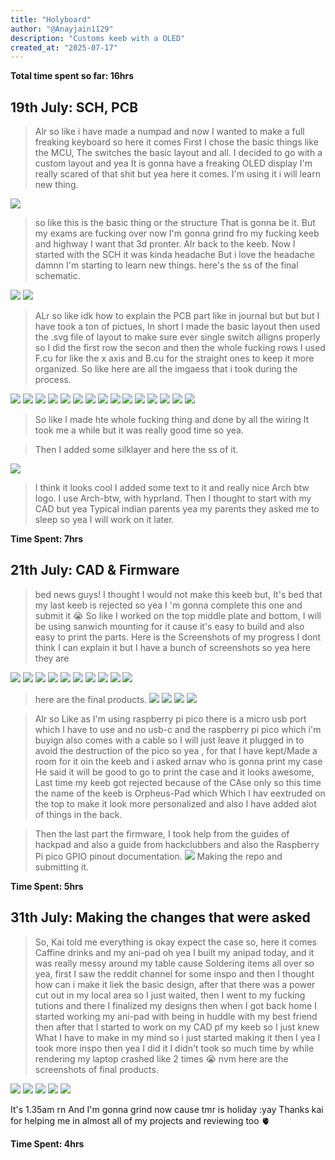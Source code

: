 ```yaml
---
title: "Holyboard"
author: "@Anayjain1129"
description: "Customs keeb with a OLED"
created_at: "2025-07-17"
---
```


**Total time spent so far: 16hrs**

## 19th July: SCH, PCB
>Alr so like i have made a numpad and now I wanted to make a full freaking keyboard so here it comes First I chose the basic things like the MCU, The switches the basic layout and all.
>I decided to go with a custom layout and yea It is gonna have a freaking OLED display I'm really scared of that shit but yea here it comes. I'm using it i will learn new thing.

![](/images/keyboard-layout.svg)

>so like this is the basic thing or the structure That is gonna be it.
>But my exams are fucking over now I'm gonna grind fro my fucking keeb and highway I want that 3d pronter.
>Alr back to the keeb.
>Now I started with the SCH it was kinda headache But i love the headache damnn I'm starting to learn new things.
>here's the ss of the final schematic.

![](/images/sch.png)
![](/images/lay.png)

>ALr so like idk how to explain the PCB part like in journal but but but I have took a ton of pictues, In short I made the basic layout then used the .svg file of layout to make sure ever single switch alligns properly so I did the first row the secon and then the whole fucking rows I used F.cu for like the x axis and B.cu for the straight ones to keep it more organized.
>So like here are all the imgaess that i took during the process.

![](/images/1.png)
![](/images/2.png)
![](/images/3.png)
![](/images/4.png)
![](/images/5.png)
![](/images/6.png)
![](/images/7.png)
![](/images/8.png)
![](/images/9.png)
![](/images/10.png)
![](/images/11.png)
![](/images/12.png)
![](/images/13.png)
![](/images/14.png)
![](/images/15.png)

>So like I made hte whole fucking thing and done by all the wiring It took me a while but it was really good time so yea.

>Then I added some silklayer and here the ss of it.

![](/images/silk.png)

>I think it looks cool I added some text to it and really nice Arch btw logo.
>I use Arch-btw, with hyprland.
>Then I thought to start with my CAD but yea Typical indian parents yea my parents they asked me to sleep so yea I will work on it later.

**Time Spent: 7hrs**

## 21th July: CAD & Firmware
>bed news guys! I thought I would not make this keeb but, It's bed that my last keeb is rejected so yea I 'm gonna complete this one and submit it 😭
>So like I worked on the top middle plate and bottom, I will be using sanwich mounting for it cause it's easy to build and also easy to print the parts.
>Here is the Screenshots of my progress I dont think I can explain it but I have a bunch of screenshots so yea here they are

![](/images/case1.png)
![](/images/holes.png)
![](/images/case2.png)
![](/images/case3.png)
![](/images/csae4.png)
![](/images/case7.png)
![](/images/case8.png)
![](/images/case9.png)
![](/images/case10.png)
![](/images/back.png)

>here are the final products.
![](/images/top.png)
![](/images/mid.png)
![](/images/back.png)
![](/images/final.png)

>Alr so Like as I'm using raspberry pi pico there is a micro usb port which I have to use and no usb-c and the raspberry pi pico which i'm buyign also comes with a cable so I will just leave it plugged in to avoid the destruction of the pico so yea , for that I have kept/Made a room for it oin the keeb and i asked arnav who is gonna print my case He said it will be good to go to print the case and it looks awesome, Last time my keeb got rejected because of the CAse only so this time the name of the keeb is Orpheus-Pad which Which I hav eextruded on the top to make it look more personalized and also I have added alot of things in the back.

>Then the last part the firmware, I took help from the guides of hackpad and also a guide from hackclubbers and also the Raspberry Pi pico GPIO pinout documentation.
![](/images/firmware.png)
>Making the repo and submitting it.

**Time Spent: 5hrs**


## 31th July: Making the changes that were asked
>So, Kai told me everything is okay expect the case so, here it comes Caffine drinks and my ani-pad oh yea I built my anipad today, and it was really messy around my table cause Soldering items all over so yea, first I saw the reddit channel for some inspo and then I thought how can i make it liek the basic design, after that there was a power cut out in my local area so I just waited, then I went to my fucking tutions and there I finalized my designs then when I got back home I started working my ani-pad with being in huddle with my best friend then after that I started to work on my CAD pf my keeb so I just knew What I have to make in my mind so i just started making it then I yea I took more inspo then yea I did it I didn't took so much time by while rendering my laptop crashed like 2 times 😭 nvm here are the screenshots of final products.

![](/images/bruh.png)
![](/images/bruh1.png)
![](/images/bruh2.png)
![](/images/bruh3.png)
![](/images/bruh4.png)

It's 1.35am rn And I'm gonna grind now cause tmr is holiday :yay
Thanks kai for helping me in almost all of my projects and reviewing too 🫀

**Time Spent: 4hrs**
